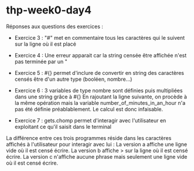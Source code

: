 # thp-week0-day4

Réponses aux questions des exercices :
- Exercice 3 :
"#" met en commentaire tous les caractères qui le suivent sur la ligne où il est placé

- Exercice 4 :
Une erreur apparait car la string censée être affichée n'est pas terminée par un "

- Exercice 5 :
#{} permet d'inclure de convertir en string des caractères censés être d'un autre type (booléen, nombre...)

- Exercice 6 :
3 variables de type nombre sont définies puis multipliées dans une string grâce à #{}
En rajoutant la ligne suivante, on procède à la même opération mais la variable number_of_minutes_in_an_hour n'a pas été définie préablablement. Le calcul est donc infaisable.

- Exercice 7  :
gets.chomp permet d'interagir avec l'utilisateur en exploitant ce qu'il saisit dans le terminal

La différence entre ces trois programmes réside dans les caractères affichés à l'utilisateur pour interagir avec lui :
La version a affiche une ligne vide où il est censé écrire.
La version b affiche > sur la ligne où il est censé écrire.
La version c n'affiche aucune phrase mais seulement une ligne vide où il est censé écrire.

